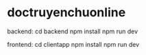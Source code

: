 # doctruyenchuonline
 
backend: cd backend
npm install 
npm run dev

frontend: cd clientapp
npm install
npm run dev

